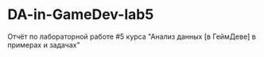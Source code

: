 # DA-in-GameDev-lab5
Отчёт по лабораторной работе #5 курса "Анализ данных [в ГеймДеве] в примерах и задачах"

